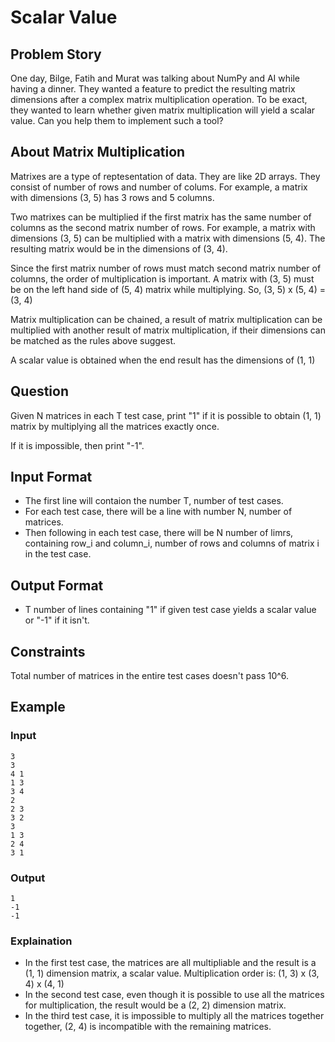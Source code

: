 # Scalar Value

## Problem Story

One day, Bilge, Fatih and Murat was talking about NumPy and AI while having a dinner. They wanted a feature to predict the resulting matrix dimensions after a complex matrix multiplication operation. To be exact, they wanted to learn whether given matrix multiplication will yield a scalar value. Can you help them to implement such a tool?

## About Matrix Multiplication

Matrixes are a type of reptesentation of data. They are like 2D arrays. They consist of number of rows and number of colums. For example, a matrix with dimensions (3, 5) has 3 rows and 5 columns.

Two matrixes can be multiplied if the first matrix has the same number of columns as the second matrix number of rows. For example, a matrix with dimensions (3, 5) can be multiplied with a matrix with dimensions (5, 4). The resulting matrix would be in the dimensions of (3, 4).

Since the first matrix number of rows must match second matrix number of columns, the order of multiplication is important. A matrix with (3, 5) must be on the left hand side of (5, 4) matrix while multiplying. So, (3, 5) x (5, 4) = (3, 4)

Matrix multiplication can be chained, a result of matrix multiplication can be multiplied with another result of matrix multiplication, if their dimensions can be matched as the rules above suggest.

A scalar value is obtained when the end result has the dimensions of (1, 1)

## Question

Given N matrices in each T test case, print "1" if it is possible to obtain (1, 1) matrix by multiplying all the matrices exactly once.

If it is impossible, then print "-1".

## Input Format

* The first line will contaion the number T, number of test cases.
* For each test case, there will be a line with number N, number of matrices.
* Then following in each test case, there will be N number of limrs, containing row_i and column_i, number of rows and columns of matrix i in the test case.

## Output Format

* T number of lines containing "1" if given test case yields a scalar value or "-1" if it isn't.

## Constraints

Total number of matrices in the entire test cases doesn't pass 10^6.

## Example

### Input

```
3
3
4 1
1 3
3 4
2
2 3
3 2
3
1 3
2 4
3 1
```

### Output

```
1
-1
-1
```

### Explaination

* In the first test case, the matrices are all multipliable and the result is a (1, 1) dimension matrix, a scalar value. Multiplication order is: (1, 3) x (3, 4) x (4, 1)
* In the second test case, even though it is possible to use all the matrices for multiplication, the result would be a (2, 2) dimension matrix.
* In the third test case, it is impossible to multiply all the matrices together together, (2, 4) is incompatible with the remaining matrices.
